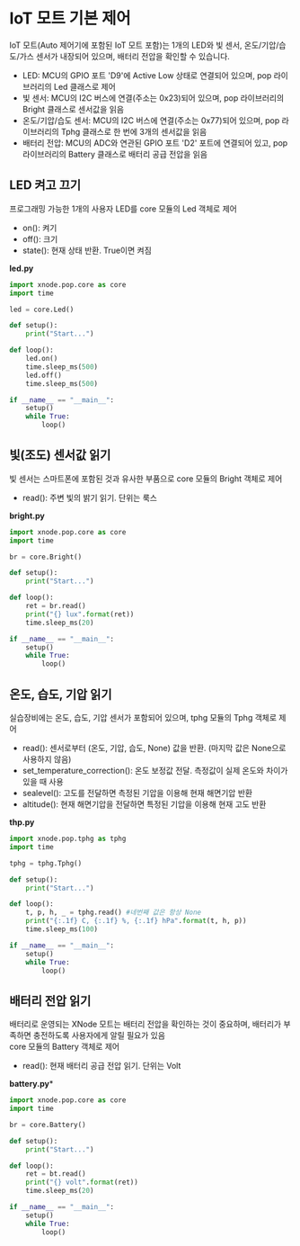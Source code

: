 # IoT 모트 기본 제어
IoT 모트(Auto 제어기에 포함된 IoT 모트 포함)는 1개의 LED와 빛 센서, 온도/기압/습도/가스 센서가 내장되어 있으며, 배터리 전압을 확인할 수 있습니다.
- LED: MCU의 GPIO 포트 'D9'에 Active Low 상태로 연결되어 있으며, pop 라이브러리의 Led 클래스로 제어
- 빛 센서: MCU의 I2C 버스에 연결(주소는 0x23)되어 있으며, pop 라이브러리의 Bright 클래스로 센서값을 읽음
- 온도/기압/습도 센서: MCU의 I2C 버스에 연결(주소는 0x77)되어 있으며, pop 라이브러리의 Tphg 클래스로 한 번에 3개의 센서값을 읽음
- 배터리 전압: MCU의 ADC와 연관된 GPIO 포트 'D2' 포트에 연결되어 있고, pop 라이브러리의 Battery 클래스로 배터리 공급 전압을 읽음
   
## LED 켜고 끄기
프로그래밍 가능한 1개의 사용자 LED를 core 모듈의 Led 객체로 제어
- on(): 켜기
- off(): 크기
- state(): 현재 상태 반환. True이면 켜짐
 
**led.py**
```python
import xnode.pop.core as core
import time

led = core.Led()

def setup():
    print("Start...")

def loop():
    led.on()
    time.sleep_ms(500)
    led.off()
    time.sleep_ms(500)

if __name__ == "__main__":
    setup()
    while True:
        loop()
```

## 빛(조도) 센서값 읽기
빛 센서는 스마트폰에 포함된 것과 유사한 부품으로 core 모듈의 Bright 객체로 제어
- read(): 주변 빛의 밝기 읽기. 단위는 룩스

**bright.py**
```python
import xnode.pop.core as core
import time

br = core.Bright()

def setup():
    print("Start...")

def loop():
    ret = br.read()
    print("{} lux".format(ret))
    time.sleep_ms(20)

if __name__ == "__main__":
    setup()
    while True:
        loop()
```

## 온도, 습도, 기압 읽기 
실습장비에는 온도, 습도, 기압 센서가 포함되어 있으며, tphg 모듈의 Tphg 객체로 제어
- read(): 센서로부터 (온도, 기압, 습도, None) 값을 반환. (마지막 값은 None으로 사용하지 않음)
- set_temperature_correction(): 온도 보정값 전달. 측정값이 실제 온도와 차이가 있을 때 사용
- sealevel(): 고도를 전달하면 측정된 기압을 이용해 현재 해면기압 반환
- altitude(): 현재 해면기압을 전달하면 특정된 기압을 이용해 현재 고도 반환

**thp.py**
```python
import xnode.pop.tphg as tphg
import time

tphg = tphg.Tphg()

def setup():
    print("Start...")

def loop():
    t, p, h, _ = tphg.read() #네번째 값은 항상 None
    print("{:.1f} C, {:.1f} %, {:.1f} hPa".format(t, h, p))
    time.sleep_ms(100)

if __name__ == "__main__":
    setup()
    while True:
        loop()
```

## 배터리 전압 읽기 
배터리로 운영되는 XNode 모트는 배터리 전압을 확인하는 것이 중요하며, 배터리가 부족하면 충전하도록 사용자에게 알릴 필요가 있음  
core 모듈의 Battery 객체로 제어
- read(): 현재 배터리 공급 전압 읽기. 단위는 Volt
 
**battery.py***
```python
import xnode.pop.core as core
import time

br = core.Battery()

def setup():
    print("Start...")

def loop():
    ret = bt.read()
    print("{} volt".format(ret))
    time.sleep_ms(20)

if __name__ == "__main__":
    setup()
    while True:
        loop()
```
